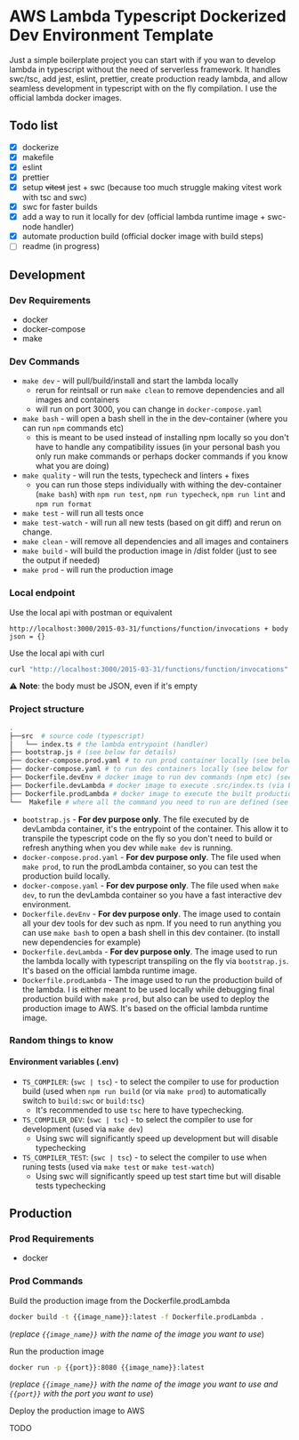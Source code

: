 # AWS Lambda Typescript Dockerized Dev Environment Template

Just a simple boilerplate project you can start with if you wan to develop lambda in typescript without the need of serverless framework. It handles swc/tsc, add jest, eslint, prettier, create production ready lambda, and allow seamless development in typescript with on the fly compilation. I use the official lambda docker images.

## Todo list

* [x] dockerize
* [x] makefile
* [x] eslint
* [x] prettier
* [x] setup ~~vitest~~ jest + swc (because too much struggle making vitest work with tsc and swc)
* [x] swc for faster builds
* [x] add a way to run it locally for dev (official lambda runtime image + swc-node handler)
* [x] automate production build (official docker image with build steps)
* [ ] readme (in progress)

## Development

### Dev Requirements

* docker
* docker-compose
* make

### Dev Commands

* `make dev` - will pull/build/install and start the lambda locally
  * rerun for reintsall or run `make clean` to remove dependencies and all images and containers
  * will run on port 3000, you can change in `docker-compose.yaml`
* `make bash` - will open a bash shell in the in the dev-container (where you can run `npm` commands etc)
  * this is meant to be used instead of installing npm locally so you don't have to handle any compatibility issues (in your personal bash you only run make commands or perhaps docker commands if you know what you are doing)
* `make quality` - will run the tests, typecheck and linters + fixes
  * you can run those steps individually with withing the dev-container (`make bash`) with `npm run test`, `npm run typecheck`, `npm run lint` and `npm run format`
* `make test` - will run all tests once
* `make test-watch` - will run all new tests (based on git diff) and rerun on change.
* `make clean` - will remove all dependencies and all images and containers
* `make build` - will build the production image in /dist folder (just to see the output if needed)
* `make prod` - will run the production image

### Local endpoint

Use the local api with postman or equivalent

```text
http://localhost:3000/2015-03-31/functions/function/invocations + body json = {}
```

Use the local api with curl

```bash
curl "http://localhost:3000/2015-03-31/functions/function/invocations" -d '{}'
```

:warning: **Note**: the body must be JSON, even if it's empty

### Project structure

```bash
.
├──src  # source code (typescript)
│   └── index.ts # the lambda entrypoint (handler)
├── bootstrap.js # (see below for details)
├── docker-compose.prod.yaml # to run prod container locally (see below for details)
├── docker-compose.yaml # to run des containers locally (see below for details)
├── Dockerfile.devEnv # docker image to run dev commands (npm etc) (see below for details)
├── Dockerfile.devLambda # docker image to execute .src/index.ts (via bootstrap.js) (see below for details)
├── Dockerfile.prodLambda # docker image to execute the built production app (see below for details)
└──  Makefile # where all the command you need to run are defined (see "Dev Commands" above)
```

* `bootstrap.js` - **For dev purpose only**. The file executed by de devLambda container, it's the entrypoint of the container. This allow it to transpile the typescript code on the fly so you don't need to build or refresh anything when you dev while `make dev` is running.
* `docker-compose.prod.yaml` - **For dev purpose only**. The file used when `make prod`, to run the prodLambda container, so you can test the production build locally.
* `docker-compose.yaml` - **For dev purpose only**. The file used when `make dev`, to run the devLambda container so you have a fast interactive dev environment.
* `Dockerfile.devEnv` - **For dev purpose only**. The image used to contain all your dev tools for dev such as npm. If you need to run anything you can use `make bash` to open a bash shell in this dev container. (to install new dependencies for example)
* `Dockerfile.devLambda` - **For dev purpose only**. The image used to run the lambda locally with typescript transpiling on the fly via `bootstrap.js`. It's based on the official lambda runtime image.
* `Dockerfile.prodLambda` - The image used to run the production build of the lambda. I is either meant to be used locally while debugging final production build with `make prod`, but also can be used to deploy the production image to AWS. It's based on the official lambda runtime image.

### Random things to know

#### Environment variables (.env)

* `TS_COMPILER`: (`swc | tsc`) - to select the compiler to use for production build (used when `npm run build` (or via `make prod`) to automatically switch to `build:swc` or `build:tsc`)
  * It's recommended to use `tsc` here to have typechecking.
* `TS_COMPILER_DEV`: (`swc | tsc`) - to select the compiler to use for development (used via `make dev`)
  * Using swc will significantly speed up development but will disable typechecking
* `TS_COMPILER_TEST`: (`swc | tsc`) - to select the compiler to use when runing tests (used via `make test` or `make test-watch`)
  * Using swc will significantly speed up test start time but will disable tests typechecking

## Production

### Prod Requirements

* docker

### Prod Commands

Build the production image from the Dockerfile.prodLambda

```bash
docker build -t {{image_name}}:latest -f Dockerfile.prodLambda .
```

(_replace `{{image_name}}` with the name of the image you want to use_)

Run the production image

```bash
docker run -p {{port}}:8080 {{image_name}}:latest
```

(_replace `{{image_name}}` with the name of the image you want to use and `{{port}}` with the port you want to use_)

Deploy the production image to AWS

TODO

